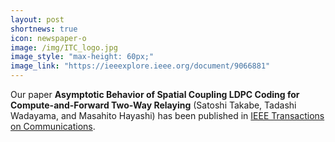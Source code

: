 ```yaml
---
layout: post
shortnews: true
icon: newspaper-o
image: /img/ITC_logo.jpg
image_style: "max-height: 60px;"
image_link: "https://ieeexplore.ieee.org/document/9066881"
---
```


Our paper **Asymptotic Behavior of Spatial Coupling LDPC Coding for Compute-and-Forward Two-Way Relaying** (Satoshi Takabe, Tadashi Wadayama, and Masahito Hayashi) has been published in [IEEE Transactions on Communications](https://ieeexplore.ieee.org/document/9066881).

